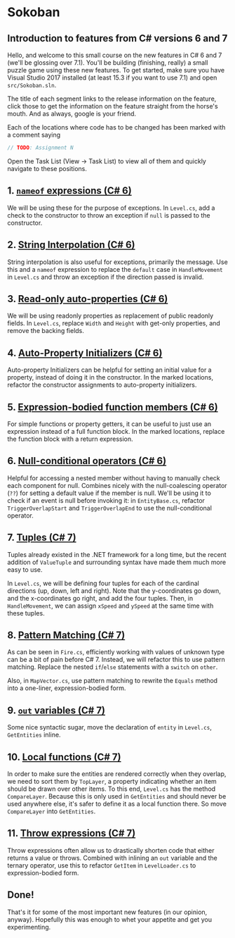 # Sokoban

## Introduction to features from C# versions 6 and 7

Hello, and welcome to this small course on the new features in C# 6 and 7 (we'll be glossing over
7.1). You'll be building (finishing, really) a small puzzle game using these new features. To get
started, make sure you have Visual Studio 2017 installed (at least 15.3 if you want to use 7.1) and
open `src/Sokoban.sln`.

The title of each segment links to the release information on the feature, click those to get the
information on the feature straight from the horse's mouth. And as always, google is your friend.

Each of the locations where code has to be changed has been marked with a comment saying

```C#
// TODO: Assignment N
```

Open the Task List (View -> Task List) to view all of them and quickly navigate to these positions.

## 1. [`nameof` expressions (C# 6)][nameof-expressions]

We will be using these for the purpose of exceptions. In `Level.cs`, add a check to the constructor
to throw an exception if `null` is passed to the constructor.

## 2. [String Interpolation (C# 6)][string-interpolation]

String interpolation is also useful for exceptions, primarily the message. Use this and a `nameof`
expression to replace the `default` case in `HandleMovement` in `Level.cs` and throw an exception if
the direction passed is invalid.

## 3. [Read-only auto-properties (C# 6)][read-only-auto-properties]

We will be using readonly properties as replacement of public readonly fields. In `Level.cs`,
replace `Width` and `Height` with get-only properties, and remove the backing fields.

## 4. [Auto-Property Initializers (C# 6)][auto-property-initializers]

Auto-property Initializers can be helpful for setting an initial value for a property, instead of
doing it in the constructor. In the marked locations, refactor the constructor assignments to
auto-property initializers.

## 5. [Expression-bodied function members (C# 6)][expression-bodied-function-members]

For simple functions or property getters, it can be useful to just use an expression instead of a
full function block. In the marked locations, replace the function block with a return expression.

## 6. [Null-conditional operators (C# 6)][null-conditional-operators]

Helpful for accessing a nested member without having to manually check each component for null.
Combines nicely with the null-coalescing operator (`??`) for setting a default value if the member
is null. We'll be using it to check if an event is null before invoking it: in `EntityBase.cs`,
refactor `TriggerOverlapStart` and `TriggerOverlapEnd` to use the null-conditional operator.

## 7. [Tuples (C# 7)][tuples]

Tuples already existed in the .NET framework for a long time, but the recent addition of
`ValueTuple` and surrounding syntax have made them much more easy to use.

In `Level.cs`, we will be defining four tuples for each of the cardinal directions (up, down, left
and right). Note that the y-coordinates go down, and the x-coordinates go right, and add the four
tuples. Then, in `HandleMovement`, we can assign `xSpeed` and `ySpeed` at the same time with these
tuples.

## 8. [Pattern Matching (C# 7)][pattern-matching]

As can be seen in `Fire.cs`, efficiently working with values of unknown type can be a bit of pain
before C# 7. Instead, we will refactor this to use pattern matching. Replace the nested `if`/`else`
statements with a `switch` on `other`.

Also, in `MapVector.cs`, use pattern matching to rewrite the `Equals` method into a one-liner,
expression-bodied form.

## 9. [`out` variables (C# 7)][out-variables]

Some nice syntactic sugar, move the declaration of `entity` in `Level.cs`, `GetEntities` inline.

## 10. [Local functions (C# 7)][local-functions]

In order to make sure the entities are rendered correctly when they overlap, we need to sort them
by `TopLayer`, a property indicating whether an item should be drawn over other items. To this end,
`Level.cs` has the method `CompareLayer`. Because this is only used in `GetEntities` and should
never be used anywhere else, it's safer to define it as a local function there. So move
`CompareLayer` into `GetEntities`.

## 11. [Throw expressions (C# 7)][throw-expressions]

Throw expressions often allow us to drastically shorten code that either returns a value or throws.
Combined with inlining an `out` variable and the ternary operator, use this to refactor `GetItem` in
`LevelLoader.cs` to expression-bodied form.

## Done!

That's it for some of the most important new features (in our opinion, anyway). Hopefully this was
enough to whet your appetite and get you experimenting.

[nameof-expressions]: https://docs.microsoft.com/en-us/dotnet/csharp/whats-new/csharp-6#nameof-expressions
[string-interpolation]: https://docs.microsoft.com/en-us/dotnet/csharp/whats-new/csharp-6#string-interpolation
[read-only-auto-properties]: https://docs.microsoft.com/en-us/dotnet/csharp/whats-new/csharp-6#read-only-auto-properties
[auto-property-initializers]: https://docs.microsoft.com/en-us/dotnet/csharp/whats-new/csharp-6#auto-property-initializers
[expression-bodied-function-members]:https://docs.microsoft.com/en-us/dotnet/csharp/whats-new/csharp-6#expression-bodied-function-members
[null-conditional-operators]: https://docs.microsoft.com/en-us/dotnet/csharp/whats-new/csharp-6#null-conditional-operators
[tuples]: https://docs.microsoft.com/en-us/dotnet/csharp/whats-new/csharp-7#tuples
[pattern-matching]: https://docs.microsoft.com/en-us/dotnet/csharp/whats-new/csharp-7#pattern-matching
[out-variables]: https://docs.microsoft.com/en-us/dotnet/csharp/whats-new/csharp-7#out-variables
[local-functions]: https://docs.microsoft.com/en-us/dotnet/csharp/whats-new/csharp-7#local-functions
[throw-expressions]: https://docs.microsoft.com/en-us/dotnet/csharp/whats-new/csharp-7#throw-expressions
